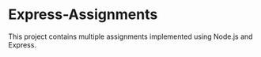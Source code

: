 # Express-Assignments
This project contains multiple assignments implemented using Node.js and Express.

